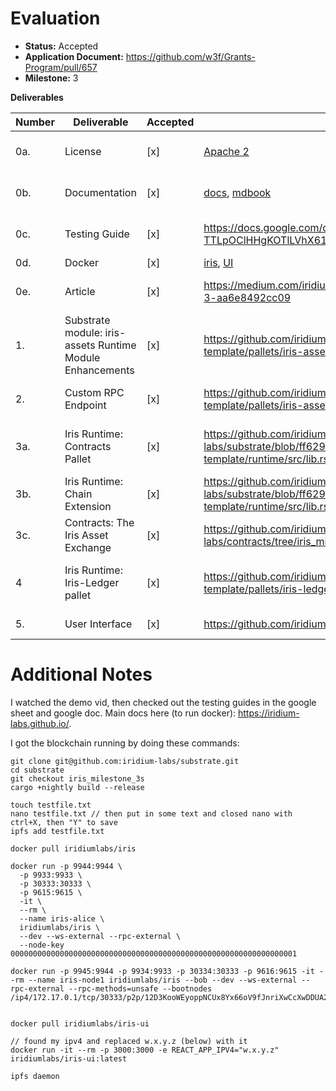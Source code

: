 # Evaluation

- **Status:** Accepted
- **Application Document:** https://github.com/w3f/Grants-Program/pull/657
- **Milestone:** 3

**Deliverables**

| Number | Deliverable | Accepted | Link | Evaluation Notes |
| ------ | ----------- | -------- | ---- |----------------- |
| 0a. | License | [x] | [Apache 2](https://github.com/iridium-labs/substrate/blob/iris-milestone-2/LICENSE-APACHE2) | No change to licenses used in Substrate |
| 0b. | Documentation | [x] | [docs](https://iridium-labs.github.io/), [mdbook](https://github.com/iridium-labs/iris-docs) | Exemplary M3 demo video!! Great docs site. |
| 0c. | Testing Guide | [x] | https://docs.google.com/document/d/1EUf8YUi3Gnr05weutoH-TTLpOClHHgKOTlLVhX61Frg/edit?usp=sharing | Exemplary Google Doc and Google Sheets!! |
| 0d. | Docker | [x] | [iris](https://hub.docker.com/repository/docker/iridiumlabs/iris), [UI](https://hub.docker.com/repository/docker/iridiumlabs/iris-ui) | Works great! |
| 0e. | Article | [x] | https://medium.com/iridium/iris-a-next-gen-decentralized-storage-layer-part-3-aa6e8492cc09 | Thank you for the entire M1, M2, M3 series. |
| 1. | Substrate module: iris-assets Runtime Module Enhancements | [x] | https://github.com/iridium-labs/substrate/blob/iris_milestone_3/bin/node-template/pallets/iris-assets/src/lib.rs | Simplified runtime storage, security, moved some RPC functions into here.  |
| 2. | Custom RPC Endpoint | [x] | https://github.com/iridium-labs/substrate/tree/iris_milestone_3/bin/node-template/pallets/iris-assets/rpc | Moved some functions into iris-assets; security.  |
| 3a. | Iris Runtime: Contracts Pallet | [x] | https://github.com/iridium-labs/substrate/blob/ff629c867b523a18526359360d1fb55f23a4aa90/bin/node-template/runtime/src/lib.rs#L252 |  Enables running the Iris Asset Exchange smart contract via the explorer. |
| 3b. | Iris Runtime: Chain Extension | [x] | https://github.com/iridium-labs/substrate/blob/ff629c867b523a18526359360d1fb55f23a4aa90/bin/node-template/runtime/src/lib.rs#L813 | Links Iris nodes and Iris Asset Exchange smart contracts. |
| 3c. | Contracts: The Iris Asset Exchange | [x] | https://github.com/iridium-labs/contracts/tree/iris_milestone_3/iris_asset_exchange | Buy/sell access to data. |
| 4 | Iris Runtime: Iris-Ledger pallet | [x] | https://github.com/iridium-labs/substrate/tree/iris_milestone_3/bin/node-template/pallets/iris-ledger | Discovered the need for locking mechanisms for currency/payments. |
| 5. | User Interface | [x] | https://github.com/iridium-labs/ui/tree/iris_milestone_3 | CONGRATULATIONS!! LOOKS AMAZING! |


# Additional Notes


I watched the demo vid, then checked out the testing guides in the google sheet and google doc. Main docs here (to run docker): https://iridium-labs.github.io/.


I got the blockchain running by doing these commands:

```
git clone git@github.com:iridium-labs/substrate.git
cd substrate
git checkout iris_milestone_3s
cargo +nightly build --release

touch testfile.txt
nano testfile.txt // then put in some text and closed nano with ctrl+X, then "Y" to save
ipfs add testfile.txt 

docker pull iridiumlabs/iris

docker run -p 9944:9944 \
  -p 9933:9933 \
  -p 30333:30333 \
  -p 9615:9615 \
  -it \
  --rm \
  --name iris-alice \
  iridiumlabs/iris \
  --dev --ws-external --rpc-external \
  --node-key 0000000000000000000000000000000000000000000000000000000000000001

docker run -p 9945:9944 -p 9934:9933 -p 30334:30333 -p 9616:9615 -it --rm --name iris-node1 iridiumlabs/iris --bob --dev --ws-external --rpc-external --rpc-methods=unsafe --bootnodes /ip4/172.17.0.1/tcp/30333/p2p/12D3KooWEyoppNCUx8Yx66oV9fJnriXwCcXwDDUA2kj6vnc6iDEp


docker pull iridiumlabs/iris-ui

// found my ipv4 and replaced w.x.y.z (below) with it
docker run -it --rm -p 3000:3000 -e REACT_APP_IPV4="w.x.y.z" iridiumlabs/iris-ui:latest

ipfs daemon
```